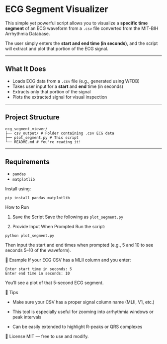 #  ECG Segment Visualizer 

This simple yet powerful script allows you to visualize a **specific time segment** of an ECG waveform from a `.csv` file converted from the MIT-BIH Arrhythmia Database.

The user simply enters the **start and end time (in seconds)**, and the script will extract and plot that portion of the ECG signal.

---

##  What It Does

-  Loads ECG data from a `.csv` file (e.g., generated using WFDB)
-  Takes user input for a **start** and **end** time (in seconds)
-  Extracts only that portion of the signal
-  Plots the extracted signal for visual inspection

---

##  Project Structure

   
    ecg_segment_viewer/
    ├── csv_output/ # Folder containing .csv ECG data
    ├── plot_segment.py # This script
    └── README.md # You're reading it!


---

##  Requirements

- `pandas`
- `matplotlib`

Install using:

```
pip install pandas matplotlib

```
 How to Run

1. Save the Script
Save the following as `plot_segment.py`

2.  Provide Input When Prompted
Run the script:
 ```  
python plot_segment.py
```
Then input the start and end times when prompted (e.g., 5 and 10 to see seconds 5–10 of the waveform).

🧪 Example
If your ECG CSV has a MLII column and you enter:
```
Enter start time in seconds: 5
Enter end time in seconds: 10
```
You’ll see a plot of that 5-second ECG segment.

🧠 Tips
- Make sure your CSV has a proper signal column name (MLII, V1, etc.)

- This tool is especially useful for zooming into arrhythmia windows or peak intervals

- Can be easily extended to highlight R-peaks or QRS complexes

📜 License
MIT — free to use and modify.





